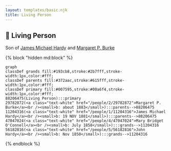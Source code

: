 ```yaml
---
layout: templates/basic.njk
title: Living Person
---
```

## 🔵 Living Person

Son of [James Michael Hardy](/people/1/11204316) and [Margaret P. Burke](/people/2/29782872)

{% block "hidden md:block" %}
```mermaid
graph
classDef grands fill:#193cb8,stroke:#2b7fff,stroke-width:1px,color:#fff;
classDef parents fill:#372aac,stroke:#615fff,stroke-width:1px,color:#fff;
classDef primary fill:#007595,stroke:#00a6f4,stroke-width:1px,color:#fff;
88206475(Living Person):::primary
29782872(<a class="text-white" href="/people/2/29782872">Margaret P. Burke</a><br /><small>b: about 1883</small>):::parents-->88206475
11204316(<a class="text-white" href="/people/1/11204316">James Michael Hardy</a><br /><small>b: 19 NOV 1881</small>):::parents-->88206475
47047024(<a class="text-white" href="/people/4/47047024">Mary Bridget O'Connell</a><br /><small>b: July 1858</small>):::grands-->11204316
56182816(<a class="text-white" href="/people/5/56182816">John Hardy</a><br /><small>b: Nov 1850</small>):::grands-->11204316
```
{% endblock %}
